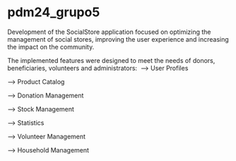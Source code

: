 # pdm24_grupo5

Development of the SocialStore application focused on optimizing the management of social stores, improving the user experience and increasing the impact on the community.

The implemented features were designed to meet the needs of donors, beneficiaries, volunteers and administrators:​
​
--> User Profiles​

--> Product Catalog​

--> Donation Management​

--> Stock Management

--> Statistics​

--> Volunteer Management​

--> Household Management
